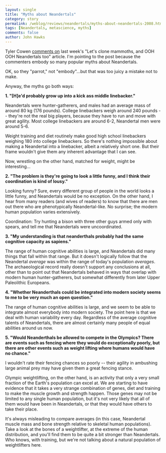 ```yaml
---
layout: single 
title: "Myths about Neandertals" 
category: story
permalink: /weblog/reviews/neandertals/myths-about-neandertals-2008.html
tags: [Neandertals, metascience, myths] 
comments: false 
author: John Hawks 
---
```


Tyler Cowen <a href="http://www.marginalrevolution.com/marginalrevolution/2008/11/markets-in-ev-2.html">comments on</a> last week's "Let's clone mammoths, and OOH OOH Neandertals too" article. I'm pointing to the post because the commenters embody so many popular myths about Neandertals.

OK, so they "parrot," not "embody"...but that was too juicy a mistake not to make. 

Anyway, the myths go both ways:

<b>1. "[H]e'd probably grow up into a kick ass middle linebacker."</b>

Neandertals were hunter-gatherers, and males had an average mass of around 80 kg (176 pounds). College linebackers weigh around 240 pounds -- they're not the real big players, because they have to run and move with great agility. Most college linebackers are around 6-2, Neandertal men were around 5-6. 

Weight training and diet routinely make good high school linebackers weighing 180 into college linebackers. So there's nothing impossible about making a Neandertal into a linebacker, albeit a relatively short one. But their frame wouldn't give them any inherent advantage that I can see. 

Now, wrestling on the other hand, matched for weight, might be interesting...

<b>2. "The problem is they're going to look a little funny, and I think their coordination is kind of lousy."</b>

Looking funny? Sure, every different group of people in the world looks a little funny, and Neandertals would be no exception. On the other hand, I hear from many readers (and wives of readers) to know that there are men out there who are phenotypically Neandertal-like. No surprise; the modern human population varies extensively. 

Coordination: Try hunting a bison with three other guys armed only with spears, and tell me that Neandertals were uncoordinated. 

<b>3. "My understanding is that neanderthals probably had the same cognitive capacity as sapiens."</b>

The range of human cognitive abilities is large, and Neandertals did many things that fall within that range. But it doesn't logically follow that the Neandertal <i>average</i> was within the range of today's population <i>averages</i>. The archaeological record really doesn't support any conclusions at all, other than to point out that Neandertals behaved in ways that overlap with modern human hunter-gatherers, but somewhat differently from later Upper Paleolithic Europeans. 

<b>4. "Whether Neanderthals could be integrated into modern society seems to me to be very much an open question."</b>

The range of human cognitive abilities is large, and we seem to be able to integrate almost everybody into modern society. The point here is that we deal with human variability every day. Regardless of the average cognitive talents of Neandertals, there are almost certainly many people of equal abilities around us now. 

<b>5. "Would Neanderthals be allowed to compete in the Olympics? There are events such as fencing where they would do exceptionally poorly, but there are other events such as weight lifting where humans would have no chance."</b>

I wouldn't rate their fencing chances so poorly -- their agility in ambushing large animal prey may have given them a great fencing stance. 

Olympic weightlifting, on the other hand, is an activity that only a very small fraction of the Earth's population can excel at. We are starting to have evidence that it takes a very strange combination of genes, diet and training to make the muscle growth and strength happen. Those genes may not be limited to any single human population, but it's not very likely that all of them would have been in Neandertals, or that they would have others to take their place.

It's always misleading to compare averages (in this case, Neandertal muscle mass and bone strength relative to skeletal human populations). Take a look at the bones of a weightlifter, at the extreme of the human distribution, and you'll find them to be quite a bit stronger than Neandertals. Who knows, with training, but we're not talking about a natural population of weightlifters here. 



